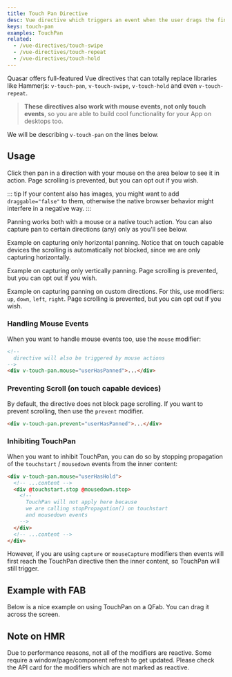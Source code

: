 ```yaml
---
title: Touch Pan Directive
desc: Vue directive which triggers an event when the user drags the finger or mouse on a component or element.
keys: touch-pan
examples: TouchPan
related:
  - /vue-directives/touch-swipe
  - /vue-directives/touch-repeat
  - /vue-directives/touch-hold
---
```

Quasar offers full-featured Vue directives that can totally replace libraries like Hammerjs: `v-touch-pan`, `v-touch-swipe`, `v-touch-hold` and even `v-touch-repeat`.

> **These directives also work with mouse events, not only touch events**, so you are able to build cool functionality for your App on desktops too.

We will be describing `v-touch-pan` on the lines below.

<DocApi file="TouchPan" />

## Usage
Click then pan in a direction with your mouse on the area below to see it in action.
Page scrolling is prevented, but you can opt out if you wish.

::: tip
If your content also has images, you might want to add `draggable="false"` to them, otherwise the native browser behavior might interfere in a negative way.
:::

<DocExample title="All directions" file="Basic" />

Panning works both with a mouse or a native touch action.
You can also capture pan to certain directions (any) only as you'll see below.

Example on capturing only horizontal panning.
Notice that on touch capable devices the scrolling is automatically not blocked, since we are only capturing horizontally.

<DocExample title="Horizontally" file="Horizontal" />

Example on capturing only vertically panning. Page scrolling is prevented, but you can opt out if you wish.

<DocExample title="Vertically" file="Vertical" />

Example on capturing panning on custom directions. For this, use modifiers: `up`, `down`, `left`, `right`. Page scrolling is prevented, but you can opt out if you wish.

<DocExample title="Custom directions" file="Custom" />

### Handling Mouse Events
When you want to handle mouse events too, use the `mouse` modifier:

```html
<!--
  directive will also be triggered by mouse actions
-->
<div v-touch-pan.mouse="userHasPanned">...</div>
```

### Preventing Scroll (on touch capable devices)
By default, the directive does not block page scrolling. If you want to prevent scrolling, then use the `prevent` modifier.

```html
<div v-touch-pan.prevent="userHasPanned">...</div>
```

### Inhibiting TouchPan
When you want to inhibit TouchPan, you can do so by stopping propagation of the `touchstart` / `mousedown` events from the inner content:

```html
<div v-touch-pan.mouse="userHasHold">
  <!-- ...content -->
  <div @touchstart.stop @mousedown.stop>
    <!--
      TouchPan will not apply here because
      we are calling stopPropagation() on touchstart
      and mousedown events
    -->
  </div>
  <!-- ...content -->
</div>
```

However, if you are using `capture` or `mouseCapture` modifiers then events will first reach the TouchPan directive then the inner content, so TouchPan will still trigger.

## Example with FAB

Below is a nice example on using TouchPan on a QFab. You can drag it across the screen.

<DocExample title="Draggable" file="Draggable" />

## Note on HMR
Due to performance reasons, not all of the modifiers are reactive. Some require a window/page/component refresh to get updated. Please check the API card for the modifiers which are not marked as reactive.

